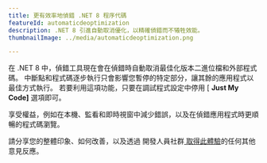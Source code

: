 ```yaml
---
title: 更有效率地偵錯 .NET 8 程序代碼
featureId: automaticdeoptimization
description: .NET 8 引進自動取消優化，以精確偵錯而不犧牲效能。
thumbnailImage: ../media/automaticdeoptimization.png

---
```



在 .NET 8 中，偵錯工具現在會在偵錯時自動取消最佳化版本二進位檔和外部程式碼。 中斷點和程式碼逐步執行只會影響您暫停的特定部分，讓其餘的應用程式以最佳方式執行。 若要利用這項功能，只要在調試程式設定中停用 [ **Just My Code]** 選項即可。 

享受權益，例如在本機、監看和即時視窗中減少錯誤，以及在偵錯應用程式時更順暢的程式碼瀏覽。

請分享您的整體印象、如何改善，以及透過 開發人員社群[ 取得此體驗](https://developercommunity.visualstudio.com/VisualStudio)的任何其他意見反應。
